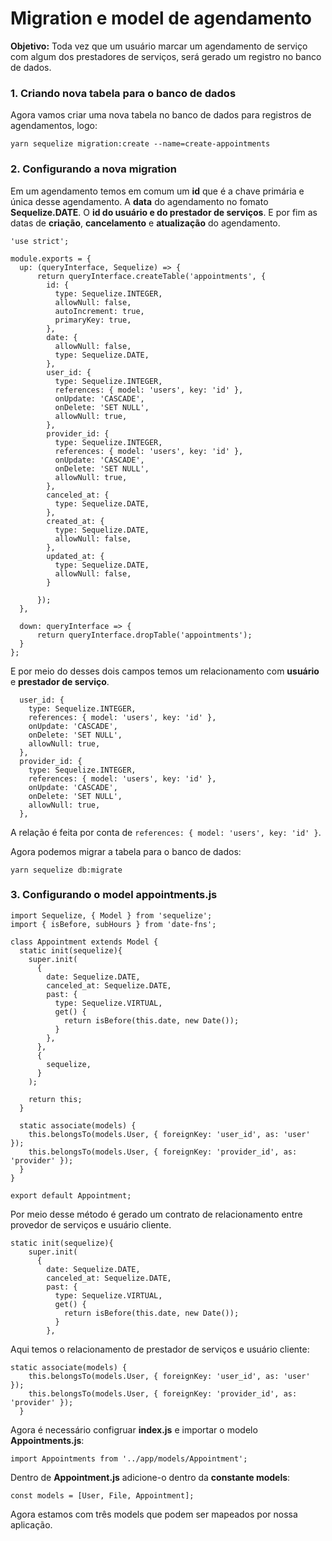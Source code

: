 # **Migration e model de agendamento**

**Objetivo:** Toda vez que um usuário marcar um agendamento de serviço com algum dos prestadores de serviços, será gerado um registro no banco de dados.

### **1. Criando nova tabela para o banco de dados**

Agora vamos criar uma nova tabela no banco de dados para registros de agendamentos, logo:
```
yarn sequelize migration:create --name=create-appointments
```
### **2. Configurando a nova migration**

Em um agendamento temos em comum um **id** que é a chave primária e única desse agendamento. A **data** do agendamento no fomato **Sequelize.DATE**. O **id do usuário e do prestador de serviços**. E por fim as datas de **criação**, **cancelamento** e **atualização** do agendamento.
```
'use strict';

module.exports = {
  up: (queryInterface, Sequelize) => {
      return queryInterface.createTable('appointments', {
        id: {
          type: Sequelize.INTEGER,
          allowNull: false,
          autoIncrement: true,
          primaryKey: true,
        },
        date: {
          allowNull: false,
          type: Sequelize.DATE,
        },
        user_id: {
          type: Sequelize.INTEGER,
          references: { model: 'users', key: 'id' },
          onUpdate: 'CASCADE',
          onDelete: 'SET NULL',
          allowNull: true,
        },
        provider_id: {
          type: Sequelize.INTEGER,
          references: { model: 'users', key: 'id' },
          onUpdate: 'CASCADE',
          onDelete: 'SET NULL',
          allowNull: true,
        },
        canceled_at: {
          type: Sequelize.DATE,
        },
        created_at: {
          type: Sequelize.DATE,
          allowNull: false,
        },
        updated_at: {
          type: Sequelize.DATE,
          allowNull: false,
        }

      });
  },

  down: queryInterface => {
      return queryInterface.dropTable('appointments');
  }
};
```
E por meio do desses dois campos temos um relacionamento com **usuário** e **prestador de serviço**.
```
  user_id: {
    type: Sequelize.INTEGER,
    references: { model: 'users', key: 'id' },
    onUpdate: 'CASCADE',
    onDelete: 'SET NULL',
    allowNull: true,
  },
  provider_id: {
    type: Sequelize.INTEGER,
    references: { model: 'users', key: 'id' },
    onUpdate: 'CASCADE',
    onDelete: 'SET NULL',
    allowNull: true,
  },
```
A relação é feita por conta de ```references: { model: 'users', key: 'id' }```.

Agora podemos migrar a tabela para o banco de dados:
```
yarn sequelize db:migrate
```

### **3. Configurando o model appointments.js**

```
import Sequelize, { Model } from 'sequelize';
import { isBefore, subHours } from 'date-fns';

class Appointment extends Model {
  static init(sequelize){
    super.init(
      {
        date: Sequelize.DATE,
        canceled_at: Sequelize.DATE,
        past: {
          type: Sequelize.VIRTUAL,
          get() {
            return isBefore(this.date, new Date());
          }
        },
      },
      {
        sequelize,
      }
    );

    return this;
  }

  static associate(models) {
    this.belongsTo(models.User, { foreignKey: 'user_id', as: 'user' });
    this.belongsTo(models.User, { foreignKey: 'provider_id', as: 'provider' });
  }
}

export default Appointment;
```
Por meio desse método é gerado um contrato de relacionamento entre provedor de serviços e usuário cliente.
```
static init(sequelize){
    super.init(
      {
        date: Sequelize.DATE,
        canceled_at: Sequelize.DATE,
        past: {
          type: Sequelize.VIRTUAL,
          get() {
            return isBefore(this.date, new Date());
          }
        },
```
Aqui temos o relacionamento de prestador de serviços e usuário cliente:
```
static associate(models) {
    this.belongsTo(models.User, { foreignKey: 'user_id', as: 'user' });
    this.belongsTo(models.User, { foreignKey: 'provider_id', as: 'provider' });
  }
```
Agora é necessário configruar **index.js** e importar o modelo **Appointments.js**:

```
import Appointments from '../app/models/Appointment';
```
Dentro de **Appointment.js** adicione-o dentro da **constante models**: 
```
const models = [User, File, Appointment];
```
Agora estamos com três models que podem ser mapeados por nossa aplicação.
